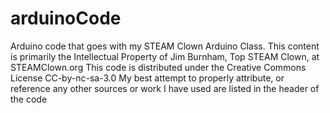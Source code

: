 # arduinoCode
Arduino code  that goes with my STEAM Clown Arduino Class. 
This content is primarily the Intellectual Property of 
Jim Burnham, Top STEAM Clown, at STEAMClown.org
This code is distributed under the Creative Commons License CC-by-nc-sa-3.0
My best attempt to properly attribute, or reference any other sources or 
work I have used are listed in the header of the code

